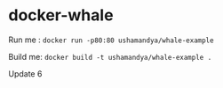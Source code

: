 # docker-whale

Run me : `docker run -p80:80 ushamandya/whale-example`

Build me: `docker build -t ushamandya/whale-example .`

Update 6
